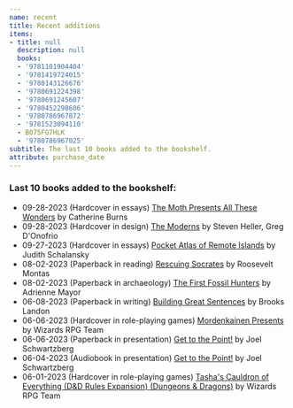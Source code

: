 ```yaml
---
name: recent
title: Recent additions
items:
- title: null
  description: null
  books:
  - '9781101904404'
  - '9781419724015'
  - '9780143126676'
  - '9780691224398'
  - '9780691245607'
  - '9780452298606'
  - '9780786967872'
  - '9781523094110'
  - B075FG7HLK
  - '9780786967025'
subtitle: The last 10 books added to the bookshelf.
attribute: purchase_date
---
```

### Last 10 books added to the bookshelf:
- 09-28-2023 (Hardcover in essays) [The Moth Presents All These Wonders](/books/info/9781101904404) by Catherine Burns
- 09-28-2023 (Hardcover in design) [The Moderns](/books/info/9781419724015) by Steven Heller, Greg D'Onofrio
- 09-27-2023 (Hardcover in essays) [Pocket Atlas of Remote Islands](/books/info/9780143126676) by Judith Schalansky
- 08-02-2023 (Paperback in reading) [Rescuing Socrates](/books/info/9780691224398) by Roosevelt Montas
- 08-02-2023 (Paperback in archaeology) [The First Fossil Hunters](/books/info/9780691245607) by Adrienne Mayor
- 06-08-2023 (Paperback in writing) [Building Great Sentences](/books/info/9780452298606) by Brooks Landon
- 06-06-2023 (Hardcover in role-playing games) [Mordenkainen Presents](/books/info/9780786967872) by Wizards RPG Team
- 06-06-2023 (Paperback in presentation) [Get to the Point!](/books/info/9781523094110) by Joel Schwartzberg
- 06-04-2023 (Audiobook in presentation) [Get to the Point!](/books/info/B075FG7HLK) by Joel Schwartzberg
- 06-01-2023 (Hardcover in role-playing games) [Tasha's Cauldron of Everything (D&D Rules Expansion) (Dungeons & Dragons)](/books/info/9780786967025) by Wizards RPG Team
